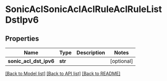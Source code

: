 # SonicAclSonicAclAclRuleAclRuleListDstIpv6

## Properties
Name | Type | Description | Notes
------------ | ------------- | ------------- | -------------
**sonic_acl_dst_ipv6** | **str** |  | [optional] 

[[Back to Model list]](../README.md#documentation-for-models) [[Back to API list]](../README.md#documentation-for-api-endpoints) [[Back to README]](../README.md)


